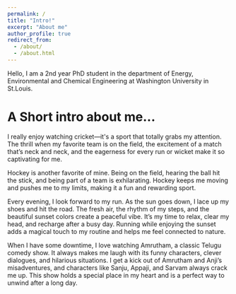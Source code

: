 ```yaml
---
permalink: /
title: "Intro!"
excerpt: "About me"
author_profile: true
redirect_from: 
  - /about/
  - /about.html
---
```


Hello, I am a 2nd year PhD student in the department of Energy, Environmental and Chemical Engineering at Washington University in St.Louis.

A Short intro about me...
======
I really enjoy watching cricket—it's a sport that totally grabs my attention. The thrill when my favorite team is on the field, the excitement of a match that’s neck and neck, and the eagerness for every run or wicket make it so captivating for me.

Hockey is another favorite of mine. Being on the field, hearing the ball hit the stick, and being part of a team is exhilarating. Hockey keeps me moving and pushes me to my limits, making it a fun and rewarding sport.

Every evening, I look forward to my run. As the sun goes down, I lace up my shoes and hit the road. The fresh air, the rhythm of my steps, and the beautiful sunset colors create a peaceful vibe. It’s my time to relax, clear my head, and recharge after a busy day. Running while enjoying the sunset adds a magical touch to my routine and helps me feel connected to nature.

When I have some downtime, I love watching Amrutham, a classic Telugu comedy show. It always makes me laugh with its funny characters, clever dialogues, and hilarious situations. I get a kick out of Amrutham and Anji’s misadventures, and characters like Sanju, Appaji, and Sarvam always crack me up. This show holds a special place in my heart and is a perfect way to unwind after a long day.

